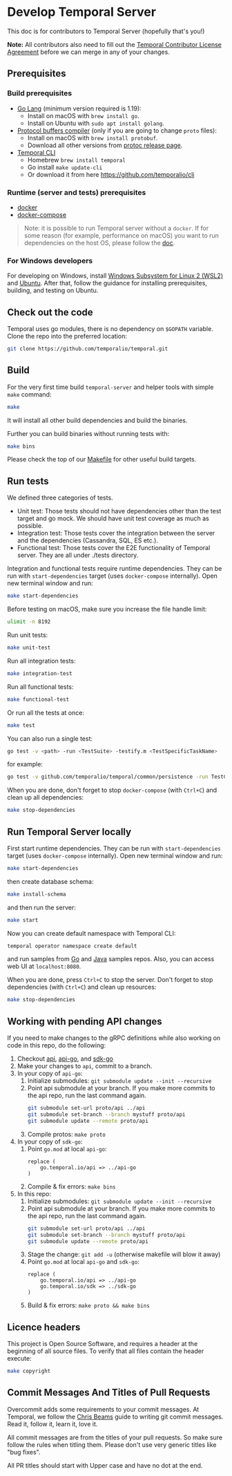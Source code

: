 # Develop Temporal Server
This doc is for contributors to Temporal Server (hopefully that's you!)

**Note:** All contributors also need to fill out the [Temporal Contributor License Agreement](develop/docs/temporal-cla.md) before we can merge in any of your changes.

## Prerequisites

### Build prerequisites 
* [Go Lang](https://golang.org/) (minimum version required is 1.19):
  - Install on macOS with `brew install go`.
  - Install on Ubuntu with `sudo apt install golang`.
* [Protocol buffers compiler](https://github.com/protocolbuffers/protobuf/) (only if you are going to change `proto` files):
  - Install on macOS with `brew install protobuf`.
  - Download all other versions from [protoc release page](https://github.com/protocolbuffers/protobuf/releases).
* [Temporal CLI](https://github.com/temporalio/cli)
  - Homebrew `brew install temporal`
  - Go install `make update-cli`
  - Or download it from here https://github.com/temporalio/cli


### Runtime (server and tests) prerequisites
* [docker](https://docs.docker.com/engine/install/)
* [docker-compose](https://docs.docker.com/compose/install/)

> Note: it is possible to run Temporal server without a `docker`. If for some reason (for example, performance on macOS)
> you want to run dependencies on the host OS, please follow the [doc](develop/docs/run_dependencies_host.md).

### For Windows developers
For developing on Windows, install [Windows Subsystem for Linux 2 (WSL2)](https://aka.ms/wsl) and [Ubuntu](https://docs.microsoft.com/en-us/windows/wsl/install-win10#step-6---install-your-linux-distribution-of-choice). After that, follow the guidance for installing prerequisites, building, and testing on Ubuntu.

## Check out the code
Temporal uses go modules, there is no dependency on `$GOPATH` variable. Clone the repo into the preferred location:
```bash
git clone https://github.com/temporalio/temporal.git
```

## Build
For the very first time build `temporal-server` and helper tools with simple `make` command: 
```bash
make
```

It will install all other build dependencies and build the binaries.

Further you can build binaries without running tests with:
```bash
make bins
```

Please check the top of our [Makefile](Makefile) for other useful build targets.

## Run tests
We defined three categories of tests.
* Unit test: Those tests should not have dependencies other than the test target and go mock. We should have unit test coverage as much as possible.
* Integration test: Those tests cover the integration between the server and the dependencies (Cassandra, SQL, ES etc.). 
* Functional test: Those tests cover the E2E functionality of Temporal server. They are all under ./tests directory.

Integration and functional tests require runtime dependencies. They can be run with `start-dependencies` target (uses `docker-compose` internally). Open new terminal window and run:
```bash
make start-dependencies
```

Before testing on macOS, make sure you increase the file handle limit:
```bash
ulimit -n 8192
```

Run unit tests:
```bash
make unit-test
```

Run all integration tests:
```bash
make integration-test
```

Run all functional tests:
```bash
make functional-test
```

Or run all the tests at once:
```bash
make test
```

You can also run a single test:
```bash
go test -v <path> -run <TestSuite> -testify.m <TestSpecificTaskName>
```
for example:
```bash
go test -v github.com/temporalio/temporal/common/persistence -run TestCassandraPersistenceSuite -testify.m TestPersistenceStartWorkflow
```

When you are done, don't forget to stop `docker-compose` (with `Ctrl+C`) and clean up all dependencies:
```bash
make stop-dependencies
```

## Run Temporal Server locally
First start runtime dependencies. They can be run with `start-dependencies` target (uses `docker-compose` internally). Open new terminal window and run:
```bash
make start-dependencies
```

then create database schema:
```bash
make install-schema
```
and then run the server:
```bash
make start
```

Now you can create default namespace with Temporal CLI:
```bash
temporal operator namespace create default
```
and run samples from [Go](https://github.com/temporalio/samples-go) and [Java](https://github.com/temporalio/samples-java) samples repos. Also, you can access web UI at `localhost:8080`.

When you are done, press `Ctrl+C` to stop the server. Don't forget to stop dependencies (with `Ctrl+C`) and clean up resources:
```bash
make stop-dependencies
```

## Working with pending API changes
If you need to make changes to the gRPC definitions while also working on code in this repo, do the following:

1. Checkout [api](https://github.com/temporalio/api), [api-go](https://github.com/temporalio/api-go), and [sdk-go](https://github.com/temporalio/sdk-go)
2. Make your changes to `api`, commit to a branch.
3. In your copy of `api-go`:
   1. Initialize submodules: `git submodule update --init --recursive`
   2. Point api submodule at your branch. If you make more commits to the api repo, run the last command again.
      ```bash
      git submodule set-url proto/api ../api
      git submodule set-branch --branch mystuff proto/api
      git submodule update --remote proto/api
      ```
   3. Compile protos: `make proto`
4. In your copy of `sdk-go`:
    1. Point `go.mod` at local `api-go`:
       ```
       replace (
           go.temporal.io/api => ../api-go
       )
        ```
    2. Compile & fix errors: `make bins`
5. In this repo:
    1. Initialize submodules: `git submodule update --init --recursive`
    2. Point api submodule at your branch. If you make more commits to the api repo, run the last command again.
       ```bash
       git submodule set-url proto/api ../api
       git submodule set-branch --branch mystuff proto/api
       git submodule update --remote proto/api
       ```
    3. Stage the change: `git add -u` (otherwise makefile will blow it away)
    4. Point `go.mod` at local `api-go` and `sdk-go`:
       ```
       replace (
           go.temporal.io/api => ../api-go
           go.temporal.io/sdk => ../sdk-go
       )
        ```
    5. Build & fix errors: `make proto && make bins`

## Licence headers
This project is Open Source Software, and requires a header at the beginning of
all source files. To verify that all files contain the header execute:
```bash
make copyright
```

## Commit Messages And Titles of Pull Requests
Overcommit adds some requirements to your commit messages. At Temporal, we follow the
[Chris Beams](http://chris.beams.io/posts/git-commit/) guide to writing git
commit messages. Read it, follow it, learn it, love it.

All commit messages are from the titles of your pull requests. So make sure follow the rules when titling them. 
Please don't use very generic titles like "bug fixes". 

All PR titles should start with Upper case and have no dot at the end.
